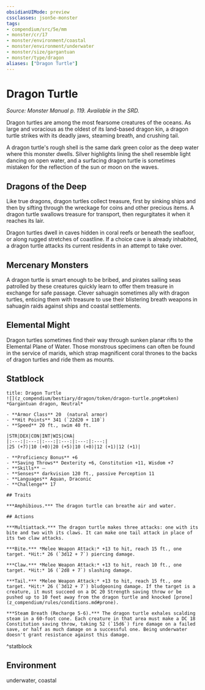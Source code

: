 ```yaml
---
obsidianUIMode: preview
cssclasses: json5e-monster
tags:
- compendium/src/5e/mm
- monster/cr/17
- monster/environment/coastal
- monster/environment/underwater
- monster/size/gargantuan
- monster/type/dragon
aliases: ["Dragon Turtle"]
---
```

# Dragon Turtle
*Source: Monster Manual p. 119. Available in the SRD.*  

Dragon turtles are among the most fearsome creatures of the oceans. As large and voracious as the oldest of its land-based dragon kin, a dragon turtle strikes with its deadly jaws, steaming breath, and crushing tail.

A dragon turtle's rough shell is the same dark green color as the deep water where this monster dwells. Silver highlights lining the shell resemble light dancing on open water, and a surfacing dragon turtle is sometimes mistaken for the reflection of the sun or moon on the waves.

## Dragons of the Deep

Like true dragons, dragon turtles collect treasure, first by sinking ships and then by sifting through the wreckage for coins and other precious items. A dragon turtle swallows treasure for transport, then regurgitates it when it reaches its lair.

Dragon turtles dwell in caves hidden in coral reefs or beneath the seafloor, or along rugged stretches of coastline. If a choice cave is already inhabited, a dragon turtle attacks its current residents in an attempt to take over.

## Mercenary Monsters

A dragon turtle is smart enough to be bribed, and pirates sailing seas patrolled by these creatures quickly learn to offer them treasure in exchange for safe passage. Clever sahuagin sometimes ally with dragon turtles, enticing them with treasure to use their blistering breath weapons in sahuagin raids against ships and coastal settlements.

## Elemental Might

Dragon turtles sometimes find their way through sunken planar rifts to the Elemental Plane of Water. Those monstrous specimens can often be found in the service of marids, which strap magnificent coral thrones to the backs of dragon turtles and ride them as mounts.

## Statblock

```ad-statblock
title: Dragon Turtle
![](z_compendium/bestiary/dragon/token/dragon-turtle.png#token)
*Gargantuan dragon, Neutral*

- **Armor Class** 20  (natural armor)
- **Hit Points** 341 (`22d20 + 110`)
- **Speed** 20 ft., swim 40 ft.

|STR|DEX|CON|INT|WIS|CHA|
|:---:|:---:|:---:|:---:|:---:|:---:|
|25 (+7)|10 (+0)|20 (+5)|10 (+0)|12 (+1)|12 (+1)|

- **Proficiency Bonus** +6
- **Saving Throws** Dexterity +6, Constitution +11, Wisdom +7
- **Skills** ⏤
- **Senses** darkvision 120 ft., passive Perception 11
- **Languages** Aquan, Draconic
- **Challenge** 17

## Traits

***Amphibious.*** The dragon turtle can breathe air and water.

## Actions

***Multiattack.*** The dragon turtle makes three attacks: one with its bite and two with its claws. It can make one tail attack in place of its two claw attacks.

***Bite.*** *Melee Weapon Attack:* +13 to hit, reach 15 ft., one target. *Hit:* 26 (`3d12 + 7`) piercing damage.

***Claw.*** *Melee Weapon Attack:* +13 to hit, reach 10 ft., one target. *Hit:* 16 (`2d8 + 7`) slashing damage.

***Tail.*** *Melee Weapon Attack:* +13 to hit, reach 15 ft., one target. *Hit:* 26 (`3d12 + 7`) bludgeoning damage. If the target is a creature, it must succeed on a DC 20 Strength saving throw or be pushed up to 10 feet away from the dragon turtle and knocked [prone](z_compendium/rules/conditions.md#prone).

***Steam Breath (Recharge 5-6).*** The dragon turtle exhales scalding steam in a 60-foot cone. Each creature in that area must make a DC 18 Constitution saving throw, taking 52 (`15d6`) fire damage on a failed save, or half as much damage on a successful one. Being underwater doesn't grant resistance against this damage.
```
^statblock

## Environment

underwater, coastal
